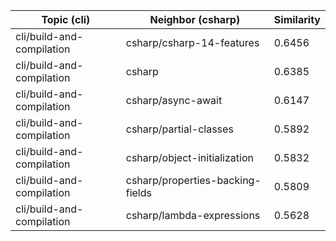 | Topic (cli) | Neighbor (csharp) | Similarity |
|-------------|-------------------|------------|
| cli/build-and-compilation | csharp/csharp-14-features | 0.6456 |
| cli/build-and-compilation | csharp | 0.6385 |
| cli/build-and-compilation | csharp/async-await | 0.6147 |
| cli/build-and-compilation | csharp/partial-classes | 0.5892 |
| cli/build-and-compilation | csharp/object-initialization | 0.5832 |
| cli/build-and-compilation | csharp/properties-backing-fields | 0.5809 |
| cli/build-and-compilation | csharp/lambda-expressions | 0.5628 |
